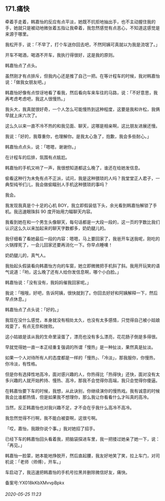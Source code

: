 ## 171.痛快
牵着手走着，韩嘉怡的反应有点平淡，她既不抗拒地抽出手，也不主动握住我的手，她就只是被动地微张着五指让我牵着，我忽然感觉有点恶心，不知道这感觉是来源于哪里。


我松开手，说：「不早了，打个车送你回去吧，不然阿姨可真就以为我是流氓了。」


开车不喝酒，喝酒不开车，我执行得很好，这是我的原则。


韩嘉怡点了点头。


虽然刚才有点排斥，但我内心还是推了自己一把。在等计程车的时候，我对韩嘉怡说：「做我女朋友吧。」


韩嘉怡好像有点惊讶地看了看我，然后看向车来车往的马路，说：「不好意思，我再考虑考虑吧，我这人很慢热。」


我头大，我真就很好奇，一个人怎么可能慢热到这种程度，这要是我和许松，我俩早就上床六次了。


这么久以来一直不冷不热的和我见面、聊天，这哪是相亲啊，这比朋友进展还慢。


我说：「好的，我尊重你，也理解你。是我太心急了，抱歉，我会多些耐心。」


韩嘉怡点点头，说：「嗯嗯，谢谢你。」


在计程车的后排，氛围有点尴尬。


韩嘉怡的手机又响了一声，我很想知道都这么晚了，谁还在给她发信息。


偷看这种行为未免有点不正派，试问，我是这种猥琐的人吗？我堂堂正人君子，一典型纯爷们儿，我会做偷瞄别人手机这种猥琐的事吗？


我会。


我发现我真是个十足的心机 BOY，我立即假装低下头，余光看到韩嘉怡解锁了手机。我迅速眼珠斜 90 度开始用力瞄聊天内容。


我看到她在和一个男生头像聊天，每句话都是一大段一段的，这一页的字数比我们认识这么久以来加起来的聊天字数都多，奶奶腿儿的。


我仔细看了看她最后一段的内容：嗯嗯，马上要回家了，我爸开车送我呢，刚吃的火锅撑死了，一会儿回家还要再消化一下。你早点睡噢！


奶奶腿儿的，真气人。


我抬起头假装看向韩嘉怡方向的车窗，她立即微微把手机斜了斜。我用开玩笑的语气说道：「哟，这么晚了还有人给你发信息啊，哪个小白脸。」


韩嘉怡说：「没有没有，我妈妈催我回家呢。」


我说：「哦哦，好吧，告诉阿姨，很快就到了。你回去好好和阿姨解释一下，然后早点休息。」


韩嘉怡点了点头说：「好的。」


我现在没什么感觉，本身就没有相处太久，也没有太多感情，只觉得自己被小姑娘戏耍了，有点无奈和挫败。


这小姑娘是该从我的生命里滚蛋了，漂亮也没有多么漂亮，花花肠子倒是多得很。


早就觉得她一直一本正经重复强调的所谓「慢热」是一种扯淡，果然真是扯淡。


如果一个人对待所有人的态度都是一样的「慢热」、「冷淡」，那我服你，你慢热，你冷淡，有性格。


但是你有选择性地高冷，面对感兴趣的人，你热得比「热得快」还快，面对没有太多兴趣的人就开始矜持、慢热、高冷，那我不会觉得你高端，我只会觉得你傻逼。


在韩嘉怡要下车的时候，我想，从此诀别，你继续演你的慢热戏。我有诚意的时候我会比谁都热情，但是如果我不想理你，那么我让你看看什么才叫真的高冷。


当然，反正韩嘉怡也对我兴趣不足，才不会在乎我什么高冷不高冷。


我忽然觉得不行啊，我不能白被耍啊，这很亏啊。


「哎，嘉怡，我跟你说个事。」我对她招了招手。


已经下车的韩嘉怡回头看着我，把脑袋探进车里，我一把搂过她亲了她一下，说：「再见。」


韩嘉怡一脸蒙，她本能地挣脱开，然后直起腰，我友好地笑了笑，拉上车门，对司机说：「老师（师傅），开车。」


车启动了，我迅速把韩嘉怡的手机号拉黑并删除微信好友，痛快。


备案号:YX018kKbXMvvpBpkx


###### 2020-05-25 11:23
